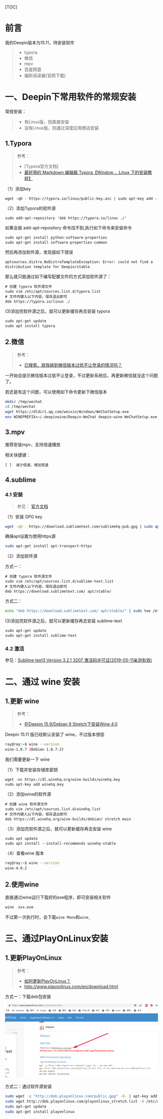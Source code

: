 [TOC]



# 前言

我的Deepin版本为15.11，待安装软件

> - typora
> - 微信
> - mpv
> - 百度网盘
> - 福昕阅读器(官网下载)



# 一、Deepin下常用软件的常规安装

常规安装：

> - 有Linux版，则直接安装
> - 没有Linux版，则通过深度应用商店安装

## 1.Typora

> 参考： 
>
> - [Typora官方文档]
> - [最好用的 Markdown 编辑器 Typora【Window 、Linux 下的安装教程】](https://www.jianshu.com/p/52255115ad63)



（1）添加key

```
wget -qO - https://typora.io/linux/public-key.asc | sudo apt-key add -
```



（2）添加Typora的软件源

```
sudo add-apt-repository 'deb https://typora.io/linux ./'
```

如果会报 add-apt-repository 命令找不到,执行如下命令来安装命令

```
sudo apt-get install python-software-properties
sudo apt-get install software-properties-common
```

然后再添加软件源，发现报如下错误

```
aptsources.distro.NoDistroTemplateException: Error: could not find a distribution template for Deepin/stable
```

那么就只能通过如下编写配置文件的方式添加软件源了：

```
# 创建 typora 软件源文件
sudo vim /etc/apt/sources.list.d/typora.list
# 文件内键入以下内容，保存退出即可
deb https://typora.io/linux ./
```



(3)添加完软件源之后，就可以更新缓存再去安装 typora

```
sudo apt-get update
sudo apt install typora
```





## 2.微信

> 参考：
>
> - [已搜索，就我碰到微信版本过低不让登录的情况吗？](https://bbs.deepin.org/forum.php?mod=viewthread&tid=181711&extra=page%3D1%26filter%3Dlastpost%26orderby%3Dlastpost)



一开始会提示微信版本过低不让登录，不过更新系统后，再更新微信就没这个问题了。

若还是有这个问题，可以使用如下命令更新下微信版本

```bash
mkdir /tmp/wechat
cd /tmp/wechat
wget https://dldir1.qq.com/weixin/Windows/WeChatSetup.exe
env WINEPREFIX=~/.deepinwine/Deepin-WeChat deepin-wine WeChatSetup.exe
```



## 3.mpv

推荐安装mpv，支持倍速播放

相关快捷键：

```
[ ]  减少倍速，增加倍速
```



## 4.sublime

### 4.1 安装

> 参见： [官方文档](http://www.sublimetext.com/docs/3/linux_repositories.html)



（1）安装 GPG key

```bash
wget -qO - https://download.sublimetext.com/sublimehq-pub.gpg | sudo apt-key add -
```

确保apt设置为使用https源

```bash
sudo apt-get install apt-transport-https
```



（2）添加软件源

方式一：

```
# 创建 typora 软件源文件
sudo vim /etc/apt/sources.list.d/sublime-text.list
# 文件内键入以下内容，保存退出即可
deb https://download.sublimetext.com/ apt/stable/
```



方式二：

```bash
echo "deb https://download.sublimetext.com/ apt/stable/" | sudo tee /etc/apt/sources.list.d/sublime-text.list
```







(3)添加完软件源之后，就可以更新缓存再去安装 sublime-text

```
sudo apt-get update
sudo apt-get install sublime-text
```



### 4.2 激活

参见：[Sublime text3 Version 3.2.1 3207 激活码许可证(2019-05-11亲测有效)](https://blog.csdn.net/x550392236/article/details/89712736)







# 二、通过 wine 安装

## 1.更新 wine

> 参考：
>
> - [在Deepin 15.9/Debian 9 Stretch下安装Wine 4.0](https://ywnz.com/linuxjc/4152.html)





Deepin 15.11 版已经默认安装了 wine，不过版本很低

```bash
ray@ray:~$ wine --version
wine-1.8.7 (Debian 1.8.7-2)
```

我们需要更新一下 wine 



（1）下载并安装存储库密钥

```
wget -nc https://dl.winehq.org/wine-builds/winehq.key
sudo apt-key add winehq.key
```





（2）添加wine的软件源

```
# 创建 wine 软件源文件
sudo vim /etc/apt/sources.list.d/winehq.list
# 文件内键入以下内容，保存退出即可
deb https://dl.winehq.org/wine-builds/debian/ stretch main
```



（3）添加完软件源之后，就可以更新缓存再去安装 wine



```
sudo apt update
sudo apt install --install-recommends winehq-stable
```



（4）查看wine 版本

```bash
ray@ray:~$ wine --version
wine-4.0.2
```





## 2.使用wine

直接通过wine运行下载好的exe程序，即可安装相关软件

```bash
wine  xxx.exe
```

不过第一次执行时，会下载`wine Mono`和`wine_`







# 三、通过PlayOnLinux安装

## 1.更新PlayOnLinux

> 参考：
>
> - [如何更新PlayOnLinux？](http://www.kbase101.com/question/7372.html)
> - http://www.playonlinux.com/en/download.html





方式一：下载deb包安装



![1568084132585](./images/1568084132585.png)





方式二：通过软件源安装

```bash
sudo wget -q "http://deb.playonlinux.com/public.gpg" -O- | apt-key add -
sudo wget http://deb.playonlinux.com/playonlinux_stretch.list -O /etc/apt/sources.list.d/playonlinux.list
sudo apt-get update
sudo apt-get install playonlinux
```









